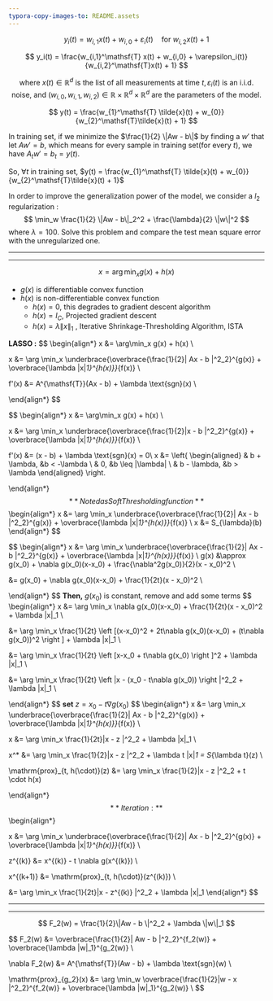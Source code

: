 ```yaml
---
typora-copy-images-to: README.assets
---
```








$$
y_i(t) = w_{i,1}x(t) + w_{i,0} + \varepsilon_i(t) \quad \text{for } w_{i,2}x(t) + 1
$$


$$
y_i(t) = 
\frac{w_{i,1}^\mathsf{T} x(t) + w_{i,0} + \varepsilon_i(t)}{w_{i,2}^\mathsf{T}x(t) + 1}
$$

$$
\text{where } x(t) \in \mathbb{R}^d \text{ is the list of all measurements at time } t, \varepsilon_i(t) \text{ is an i.i.d. noise, and } (w_{i,0}, w_{i,1}, w_{i,2}) \in \mathbb{R} \times \mathbb{R}^d \times \mathbb{R}^d \text{ are the parameters of the model.}
$$



$$
y(t) = \frac{w_{1}^\mathsf{T} \tilde{x}(t) + w_{0}}{w_{2}^\mathsf{T}\tilde{x}(t) + 1}
$$




In training set, if we minimize the $\frac{1}{2} \|Aw - b\|$ by finding a $w'$ that let $Aw' = b$, which means for every sample in training set(for every $t$), we have $A_t w' = b_t = y(t)$. 

So,  $\forall t$ in training set,  $y(t) = \frac{w_{1}^\mathsf{T} \tilde{x}(t) + w_{0}}{w_{2}^\mathsf{T}\tilde{x}(t) + 1}$ 





In order to improve the generalization power of the model, we consider a $l_2$ regularization :
$$
\min_w \frac{1}{2} \|Aw - b\|_2^2 + \frac{\lambda}{2} \|w\|^2
$$
where $\lambda = 100$. Solve this problem and compare the test mean square error with the unregularized one.





---

---


$$
x = \arg\min_x g(x) + h(x)
$$

- $g(x)$ is differentiable convex function
- $h(x)$ is non-differentiable convex function
  - $h(x) = 0$, this degrades to gradient descent algorithm
  - $h(x) = I_C$, Projected gradient descent
  - $h(x) = \lambda \|x\|_1$ , Iterative Shrinkage-Thresholding Algorithm, ISTA



**LASSO :**
$$
\begin{align*}
x &= \arg\min_x g(x) + h(x) \\

x &= \arg \min_x \underbrace{\overbrace{\frac{1}{2}\| Ax - b \|^2_2}^{g(x)} + \overbrace{\lambda \|x\|_1}^{h(x)}}_{f(x)} \\

f'(x) &= A^{\mathsf{T}}(Ax - b) + \lambda \text{sgn}(x) \\


\end{align*}
$$

$$
\begin{align*}
x &= \arg\min_x g(x) + h(x) \\

x &= \arg \min_x \underbrace{\overbrace{\frac{1}{2}\|x - b \|^2_2}^{g(x)} + \overbrace{\lambda \|x\|_1}^{h(x)}}_{f(x)} \\

f'(x) &= (x - b) + \lambda \text{sgn}(x) = 0\\
x &= 
\left\{
\begin{aligned}
& b + \lambda,  &b < -\lambda \\
& 0,  &b \leq |\lambda| \\
& b - \lambda, &b > \lambda
\end{aligned}
\right.


\end{align*}
$$
**Noted as Soft Thresholding function**
$$
\begin{align*}
x &= \arg \min_x \underbrace{\overbrace{\frac{1}{2}\| Ax - b \|^2_2}^{g(x)} + \overbrace{\lambda \|x\|_1}^{h(x)}}_{f(x)} \\
x &= S_{\lambda}(b)
\end{align*}
$$



$$
\begin{align*}
x &= \arg \min_x \underbrace{\overbrace{\frac{1}{2}\| Ax - b \|^2_2}^{g(x)} + \overbrace{\lambda \|x\|_1}^{h(x)}}_{f(x)} \\
g(x) &\approx g(x_0) + \nabla g(x_0)(x-x_0) + \frac{\nabla^2g(x_0)}{2}(x - x_0)^2 \\

&= g(x_0) + \nabla g(x_0)(x-x_0) + \frac{1}{2t}(x - x_0)^2 \\

\end{align*}
$$
**Then,** $g(x_0)$ is constant, remove and add some terms
$$
\begin{align*}
x &= \arg \min_x \nabla g(x_0)(x-x_0) + \frac{1}{2t}(x - x_0)^2 + \lambda \|x\|_1 \\


&= \arg \min_x \frac{1}{2t} \left [(x-x_0)^2 + 2t\nabla g(x_0)(x-x_0) + (t\nabla g(x_0))^2 \right ] + \lambda \|x\|_1 \\

&= \arg \min_x \frac{1}{2t} \left [x-x_0 + t\nabla g(x_0) \right ]^2 + \lambda \|x\|_1 \\

&= \arg \min_x \frac{1}{2t} \left \|x - (x_0 - t\nabla g(x_0)) \right \|^2_2 + \lambda \|x\|_1 \\

\end{align*}
$$
**set** $z = x_0 - t \nabla g(x_0)$
$$
\begin{align*}
x &= \arg \min_x \underbrace{\overbrace{\frac{1}{2}\| Ax - b \|^2_2}^{g(x)} + \overbrace{\lambda \|x\|_1}^{h(x)}}_{f(x)} \\

x &= \arg \min_x \frac{1}{2t}\|x - z \|^2_2 + \lambda \|x\|_1 \\

x^* &= \arg \min_x \frac{1}{2}\|x - z \|^2_2 + \lambda  t \|x\|_1  = S_{\lambda t}(z) \\

\mathrm{prox}_{t, h(\cdot)}(z) &= \arg \min_x \frac{1}{2}\|x - z \|^2_2 + t \cdot h(x) 


\end{align*}
$$
**Iteration :**
$$
\begin{align*}

x &= \arg \min_x \underbrace{\overbrace{\frac{1}{2}\| Ax - b \|^2_2}^{g(x)} + \overbrace{\lambda \|x\|_1}^{h(x)}}_{f(x)} \\

z^{(k)} &= x^{(k)} - t \nabla g(x^{(k)}) \\

x^{(k+1)} &= \mathrm{prox}_{t, h(\cdot)}(z^{(k)}) \\

&= \arg \min_x \frac{1}{2t}\|x - z^{(k)} \|^2_2 + \lambda  \|x\|_1
\end{align*}
$$

---

---


$$
F_2(w) = \frac{1}{2}\|Aw - b \|^2_2 + \lambda \|w\|_1
$$





$$
F_2(w) &= \overbrace{\frac{1}{2}\| Aw - b \|^2_2}^{f_2(w)} + \overbrace{\lambda \|w\|_1}^{g_2(w)} \\

\nabla F_2(w) &= A^{\mathsf{T}}(Aw - b) + \lambda \text{sgn}(w) \\

\mathrm{prox}_{g_2}(x) &= \arg \min_w \overbrace{\frac{1}{2}\|w - x \|^2_2}^{f_2(w)} + \overbrace{\lambda \|w\|_1}^{g_2(w)} \\
$$






























